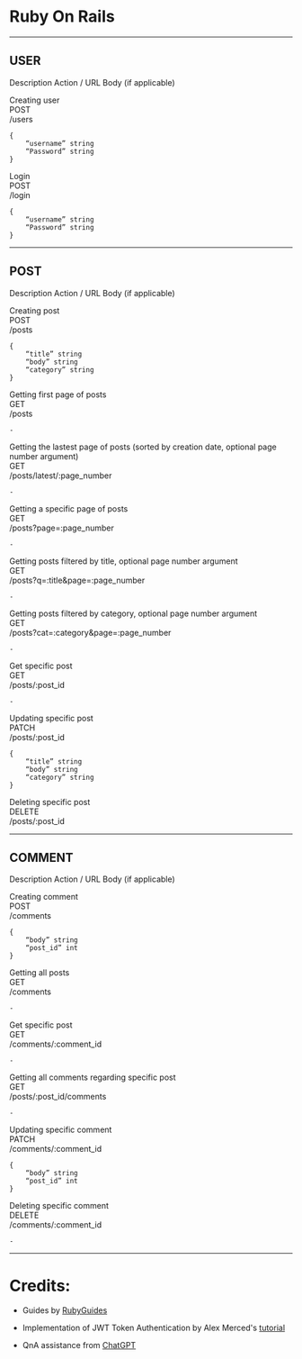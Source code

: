 # Ruby On Rails

---

## USER

Description
Action / URL
Body (if applicable)

Creating user  
POST  
/users

```
{
    “username” string
    “Password” string
}
```

Login  
POST  
/login

```
{
    “username” string
    “Password” string
}
```

---

## POST

Description
Action / URL
Body (if applicable)

Creating post  
POST  
/posts

```
{
	“title” string
	“body” string
	“category” string
}
```

Getting first page of posts  
GET  
/posts

`-`

Getting the lastest page of posts (sorted by creation date, optional page number argument)  
GET  
/posts/latest/:page_number

`-`

Getting a specific page of posts  
GET  
/posts?page=:page_number

`-`

Getting posts filtered by title, optional page number argument  
GET  
/posts?q=:title&page=:page_number

`-`

Getting posts filtered by category, optional page number argument  
GET  
/posts?cat=:category&page=:page_number

`-`

Get specific post  
GET  
/posts/:post_id

`-`

Updating specific post  
PATCH  
/posts/:post_id

```
{
	“title” string
	“body” string
	“category” string
}
```

Deleting specific post  
DELETE  
/posts/:post_id

---

## COMMENT

Description
Action / URL
Body (if applicable)

Creating comment  
POST  
/comments

```
{
	“body” string
	“post_id” int
}
```

Getting all posts  
GET  
/comments

`-`

Get specific post  
GET  
/comments/:comment_id

`-`

Getting all comments regarding specific post  
GET  
/posts/:post_id/comments

`-`

Updating specific comment  
PATCH  
/comments/:comment_id

```
{
	“body” string
	“post_id” int
}
```

Deleting specific comment  
DELETE  
/comments/:comment_id

`-`

---

# Credits:

- Guides by [RubyGuides](https://guides.rubyonrails.org/getting_started.html)

- Implementation of JWT Token Authentication by Alex Merced's [tutorial](https://www.youtube.com/playlist?list=PLY6oTPmKnKbYNIC0Yq3Cc6mgHZrWiZcJU)

- QnA assistance from [ChatGPT](https://chat.openai.com/chat)
